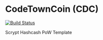 CodeTownCoin (CDC)
===========

[![Build Status](https://travis-ci.org/RazorLove/codetowncoin.png?branch=master)](https://travis-ci.org/RazorLove/codetowncoin)


Scrypt Hashcash PoW Template